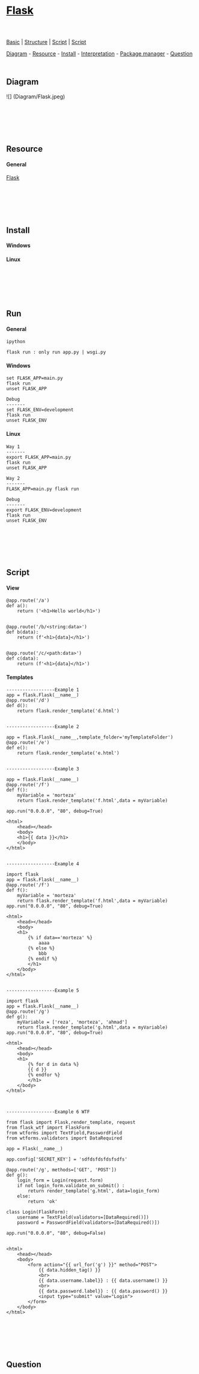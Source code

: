 <style>
.md0{padding-bottom: 150px;}
.md1{padding-bottom: 75px;}
.md2{padding-bottom: 50px;}
.md3{padding-bottom: 25px;}
.md4{padding-bottom: 5px;}
.md5{padding-bottom: 10px;}
.tbl1 td#header{background-color: D1ECCF}
.tbl1 tr#header{background-color: D1ECCF}
.red{color:#E74C3C}
.blue{color:#3498DB}
.green{color:##28B463}
table{border: 0px solid black;}
</style>

# [<span style="color:black;">Flask</span>](Index.md)

<div class="md3"></div>

[Basic](Basic.md) |
[Structure](Structure.md) | 
[Script](Script.md) | 
[Script](Flask.md)

<div class="md3">
<a href="#diagram">Diagram</a> - 
<a href="#resource">Resource</a> - 
<a href="#install">Install</a> - 
<a href="#interpretation">Interpretation</a> - 
<a href="#package-manager">Package manager</a> - 
<a href="#question">Question</a>  
</div>





## Diagram

<div class="md1">

![] (Diagram/Flask.jpeg)

</div>









## Resource

<div class="md1">

#### General

<a href="https://palletsprojects.com/" target="_blank">Flask</a>

</div>







## Install

<div class="md1">

#### Windows

#### Linux	

</div>





## Run

<div class="md1">

#### General

	ipython

	flask run : only run app.py | wsgi.py


#### Windows

	set FLASK_APP=main.py
	flask run
	unset FLASK_APP

	Debug
	-------
	set FLASK_ENV=development
	flask run
	unset FLASK_ENV

#### Linux	

	Way 1
	-------
	export FLASK_APP=main.py
	flask run
	unset FLASK_APP

	Way 2
	-------
	FLASK_APP=main.py flask run

	Debug
	-------
	export FLASK_ENV=development
	flask run
	unset FLASK_ENV

</div>





## Script

<div class="md1">

#### View

	@app.route('/a')
	def a():
		return ('<h1>Hello world</h1>') 


	@app.route('/b/<string:data>')        
	def b(data):
		return (f'<h1>{data}</h1>')           


	@app.route('/c/<path:data>')
	def c(data):
		return (f'<h1>{data}</h1>')   




#### Templates	

	------------------Example 1 
	app = flask.Flask(__name__)
	@app.route('/d')
	def d():
		return flask.render_template('d.html')


	------------------Example 2

	app = flask.Flask(__name__,template_folder='myTemplateFolder')
	@app.route('/e')
	def e():
		return flask.render_template('e.html')

	
	------------------Example 3
	
	app = flask.Flask(__name__)
	@app.route('/f')
	def f():
		myVariable = 'morteza'
		return flask.render_template('f.html',data = myVariable)

	app.run("0.0.0.0", "80", debug=True)
		
	<html>
		<head></head>
		<body>
		<h1>{{ data }}</h1>
		</body>
	</html>


	------------------Example 4

	import flask
	app = flask.Flask(__name__)
	@app.route('/f')
	def f():
		myVariable = 'morteza'
		return flask.render_template('f.html',data = myVariable)
	app.run("0.0.0.0", "80", debug=True)	
		
	<html>
		<head></head>
		<body>
		<h1>
			{% if data=='morteza' %}
				aaaa
			{% else %}
				bbb        
			{% endif %}
			</h1>
		</body>
	</html>


	------------------Example 5

	import flask
	app = flask.Flask(__name__)
	@app.route('/g')
	def g():
		myVariable = ['reza', 'morteza', 'ahmad']
		return flask.render_template('g.html',data = myVariable)
	app.run("0.0.0.0", "80", debug=True)	
		
	<html>
		<head></head>
		<body>
		<h1>        
			{% for d in data %}
			{{ d }}     
			{% endfor %}
			</h1>
		</body>
	</html>



	------------------Example 6 WTF

    from flask import Flask,render_template, request
    from flask_wtf import FlaskForm
    from wtforms import TextField,PasswordField
    from wtforms.validators import DataRequired

    app = Flask(__name__)

    app.config['SECRET_KEY'] = 'sdfdsfdsfdsfsdfs'

    @app.route('/g', methods=['GET', 'POST'])
    def g():
        login_form = Login(request.form)
        if not login_form.validate_on_submit() : 
            return render_template('g.html', data=login_form) 
        else:
            return 'ok'

    class Login(FlaskForm):
        username = TextField(validators=[DataRequired()])
        password = PasswordField(validators=[DataRequired()])

    app.run("0.0.0.0", "80", debug=False)


    <html>
        <head></head>
        <body>
            <form action="{{ url_for('g') }}" method="POST">
                {{ data.hidden_tag() }}
                <br> 
                {{ data.username.label}} : {{ data.username() }}
                <br> 
                {{ data.password.label}} : {{ data.password() }}
                <input type="submit" value="Login">            
            </form>
        </body>
    </html>



</div>












## Question

<div class="md1">

</div>
